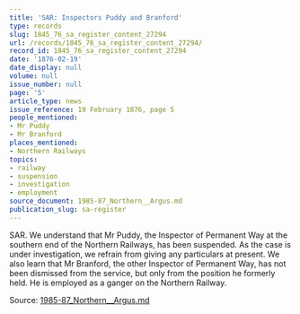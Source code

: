 ```yaml
---
title: 'SAR: Inspectors Puddy and Branford'
type: records
slug: 1845_76_sa_register_content_27294
url: /records/1845_76_sa_register_content_27294/
record_id: 1845_76_sa_register_content_27294
date: '1876-02-19'
date_display: null
volume: null
issue_number: null
page: '5'
article_type: news
issue_reference: 19 February 1876, page 5
people_mentioned:
- Mr Puddy
- Mr Branford
places_mentioned:
- Northern Railways
topics:
- railway
- suspension
- investigation
- employment
source_document: 1985-87_Northern__Argus.md
publication_slug: sa-register
---
```


SAR.  We understand that Mr Puddy, the Inspector of Permanent Way at the southern end of the Northern Railways, has been suspended.  As the case is under investigation, we refrain from giving any particulars at present.  We also learn that Mr Branford, the other Inspector of Permanent Way, has not been dismissed from the service, but only from the position he formerly held.  He is employed as a ganger on the Northern Railway.

Source: [1985-87_Northern__Argus.md](/downloads/markdown/1985-87_Northern__Argus.md)
